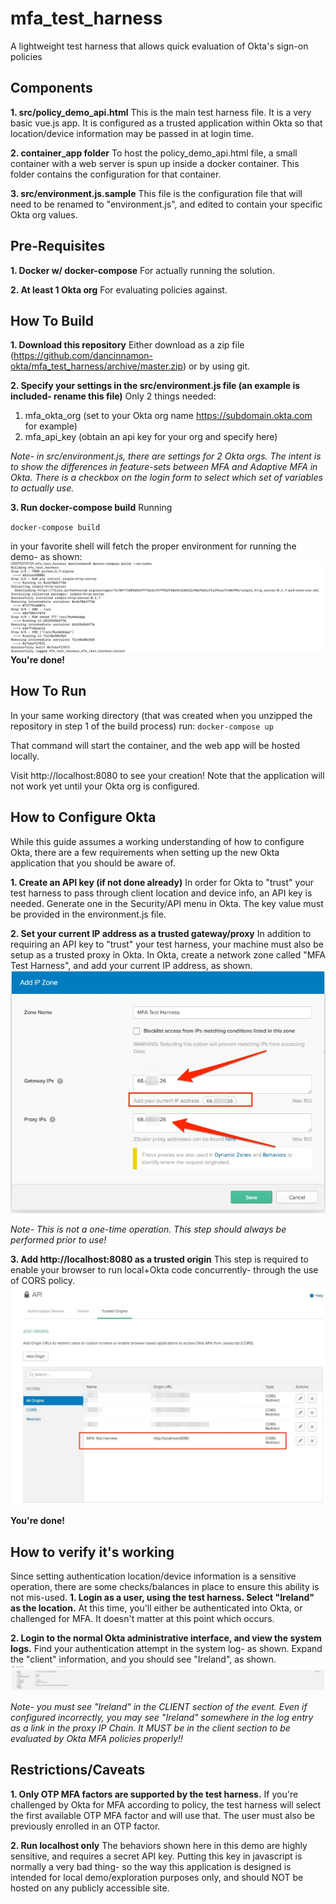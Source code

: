 # mfa_test_harness
A lightweight test harness that allows quick evaluation of Okta's sign-on policies

## Components
**1. src/policy_demo_api.html**
  This is the main test harness file.  It is a very basic vue.js app.  It is configured as a trusted application within Okta so that location/device information may be passed in at login time.

**2. container_app folder**
  To host the policy_demo_api.html file, a small container with a web server is spun up inside a docker container.  This folder contains the configuration for that container.

**3. src/environment.js.sample**
  This file is the configuration file that will need to be renamed to "environment.js", and edited to contain your specific Okta org values.

## Pre-Requisites
**1. Docker w/ docker-compose**
  For actually running the solution.

**2. At least 1 Okta org**
  For evaluating policies against.

## How To Build
**1. Download this repository**
    Either download as a zip file (https://github.com/dancinnamon-okta/mfa_test_harness/archive/master.zip) or by using git.

**2. Specify your settings in the src/environment.js file (an example is included- rename this file)**
   Only 2 things needed:
   1. mfa_okta_org (set to your Okta org name https://subdomain.okta.com for example)
   2. mfa_api_key (obtain an api key for your org and specify here)

   *Note- in src/environment.js, there are settings for 2 Okta orgs.  The intent is to show the differences in feature-sets between MFA and Adaptive MFA in Okta.  There is a checkbox on the login form to select which set of variables to actually use.*

**3. Run docker-compose build**
Running

`docker-compose build`

in your favorite shell will fetch the proper environment for running the demo- as shown:
![MFA Test Harness Docker Build](https://github.com/dancinnamon-okta/mfa_test_harness/blob/master/readme_images/Docker_Build.jpg "MFA Test Harness Docker Build")
**You're done!**

## How To Run
In your same working directory (that was created when you unzipped the repository in step 1 of the build process) run:
`docker-compose up`

That command will start the container, and the web app will be hosted locally.

Visit http://localhost:8080 to see your creation!  Note that the application will not work yet until your Okta org is configured.

## How to Configure Okta
While this guide assumes a working understanding of how to configure Okta, there are a few requirements when setting up the new Okta application that you should be aware of.

**1. Create an API key (if not done already)**
  In order for Okta to "trust" your test harness to pass through client location and device info, an API key is needed.  Generate one in the Security/API menu in Okta.  The key value must be provided in the environment.js file.

**2. Set your current IP address as a trusted gateway/proxy**
  In addition to requiring an API key to "trust" your test harness, your machine must also be setup as a trusted proxy in Okta.  In Okta, create a network zone called "MFA Test Harness", and add your current IP address, as shown.
  ![MFA Test Harness Network Zone](https://github.com/dancinnamon-okta/mfa_test_harness/blob/master/readme_images/Network_Zone.jpg "MFA Test Harness Network Zone")

  *Note- This is not a one-time operation.  This step should always be performed prior to use!*

**3. Add http://localhost:8080 as a trusted origin**
  This step is required to enable your browser to run local+Okta code concurrently- through the use of CORS policy.
  ![MFA Test Harness Trusted Origin](https://github.com/dancinnamon-okta/mfa_test_harness/blob/master/readme_images/Trusted_Origin.jpg "MFA Test Harness Trusted Origin")

**You're done!**

## How to verify it's working
Since setting authentication location/device information is a sensitive operation, there are some checks/balances in place to ensure this ability is not mis-used.
**1. Login as a user, using the test harness.  Select "Ireland" as the location.**
At this time, you'll either be authenticated into Okta, or challenged for MFA.  It doesn't matter at this point which occurs.

**2. Login to the normal Okta administrative interface, and view the system logs.**
Find your authentication attempt in the system log- as shown.  Expand the "client" information, and you should see "Ireland", as shown.
![MFA Test Harness Log Example](https://github.com/dancinnamon-okta/mfa_test_harness/blob/master/readme_images/Log_Example.jpg "MFA Test Harness Log Example")

*Note- you must see "Ireland" in the CLIENT section of the event.  Even if configured incorrectly, you may see "Ireland" somewhere in the log entry as a link in the proxy IP Chain.  It MUST be in the client section to be evaluated by Okta MFA policies properly!!*


## Restrictions/Caveats
**1. Only OTP MFA factors are supported by the test harness.**
If you're challenged by Okta for MFA according to policy, the test harness will select the first available OTP MFA factor and will use that.  The user must also be previously enrolled in an OTP factor.

**2. Run localhost only**
The behaviors shown here in this demo are highly sensitive, and requires a secret API key.  Putting this key in javascript is normally a very bad thing- so the way this application is designed is intended for local demo/exploration purposes only, and should NOT be hosted on any publicly accessible site.
